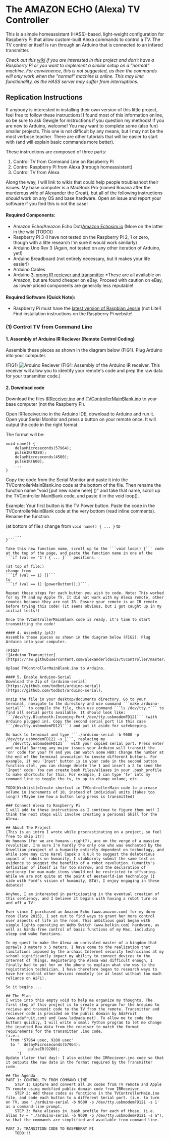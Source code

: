 # The AMAZON ECHO (Alexa) TV Controller
This is a simple homeassistant (HASS)-based, light-weight configuration for Raspberry Pi that allow custom-built Alexa commands to control a TV. The TV controller itself is run through an Arduino that is connected to an infared transmitter.

_Check out this [wiki](todo) if you are interested in this project and don't have a Raspberry Pi or you want to implement a similar setup on a "normal" machine. For convienence, this is not suggested, as then the commands will only work when the "normal" machine is online. This may limit functionality, as the HASS server may suffer from interruptions._

## Replication Instructions
If anybody is interested in installing their own version of this little project, feel free to follow these instructions! I found most of this information online, so be sure to ask Gewgle for instructions if you question my methods! If you are new to Arduino, welcome! You may want to complete some (also fun) smaller projects. This one is not difficult by any means, but I may not be the most verbose teacher. There are other tutorials that will be easier to start with (and will explain basic commands more better).

These instructions are composed of three parts:
1. Control TV from Command Line on Raspberry Pi
2. Control Raspberry Pi from Alexa (through homeassistant)
3. Control TV from Alexa

Along the way, I will link to wikis that could help people troubleshoot their issues. My base computer is a MacBook Pro (named Roxana after the murderous wife of Alexander the Great), but all of the following instructions _should_ work on any OS and base hardware. Open an issue and report your software if you find this is not the case!

#### Required Components:
* Amazon Echo/Amazon Echo Dot/[Amazon Echosim.io](https://echosim.io/) (More on the latter in the wiki (TODO))
* Raspberry Pi 3 (I have not tested on the Raspberry Pi 2, 1 or zero, though with a litte research I'm sure it would work similarly)
* Arduino Uno Rev 3 (Again, not tested on any other iteration of Arduino, yet!)
* Arduino Breadboard (not entirely necessary, but it makes your life easier!)
* Arduino Cables
* Arduino [3-prong IR reciever and transmitter](https://www.amazon.com/AIRSUNNY-three-Infrared-Emission-Receiver/dp/B00EFOQEUM/ref=sr_1_1?ie=UTF8&qid=1487019069&sr=8-1&keywords=ir+receiver+arduino)
*These are all available on Amazon, but are found cheaper on eBay. Proceed with caution on eBay, as lower-priced components are generally less reputable!

#### Required Software (Quick Note):
* Raspberry Pi must have the [latest version of Raspbian Jessie](https://www.raspberrypi.org/downloads/raspbian/) (not Lite!) Find installation instructions on the Raspberry Pi website!

### (1) Control TV from Command Line

#### 1. Assembly of Arduino IR Reciever (Remote Control Coding)
Assemble these pieces as shown in the diagram below (FIG1). Plug Arduino into your computer.

(FIG1)
![Arduino Reciever](https://raw.githubusercontent.com/alexanderldavis/tvcontroller/master/Images/irreceiver_bb.png)
(FIG1: Assembly of the Arduino IR receiver. This receiver will allow you to identify your remote's code and prep the raw data for your transmitter code.) 

#### 2. Download code
Download the files [IRReceiver.ino](https://github.com/alexanderldavis/tvcontroller/blob/master/IRReceiver.ino) and [TVControllerMainBlank.ino](https://github.com/alexanderldavis/tvcontroller/blob/master/TVControllerMainBlank.ino) to your base computer (not the Raspberry Pi).

Open IRReceiver.ino in the Arduino IDE, download to Arduino and run it. Open your Serial Monitor and press a button on your remote once. It will output the code in the right format.

The format will be:
```arduino
void name() {
	delayMicroseconds(57964);
	pulseIR(9280);
	delayMicroseconds(4580);
	pulseIR(600);
    ...
}
```

Copy the code from the Serial Monitor and paste it into the TVControllerMainBlank.ino code at the bottom of the file. Then rename the function name "void [put new name here] ()" and take that name, scroll up the TVController MainBlank code, and paste it in the void loop().

Example: Your first button is the TV Power button. Paste the code in the TVControllerMainBlank code at the very bottom (read inline comments). Rename the function.

(at bottom of file:)
change from
```void name() { ... }```
to
```void powerButton() {
	... 
}```.

Take this new function name, scroll up to the ```void loop() {``` code at the top of the page, and paste the function name in one of the ```if (val == '1') { ... }``` positions.

(at top of file:)
change from
```if (val == 1) {}```
to
```if (val == 1) {powerButton();}```.

Repeat these steps for each button you wish to code. Note: This worked for my TV and my Apple TV. It did not work with my Alexa remote, other remotes because they are not IR. Ensure your remote is an IR remote before trying this code! (It seems obvious, but I got caught up in my initial tests!)

Once the TVControllerMainBlank code is ready, it's time to start transmitting the code!

#### 4. Assembly (pt2)
Assemble these pieces as shown in the diagram below (FIG2). Plug Arduino into your computer.

(FIG2)
![Arduino Transmitter](https://raw.githubusercontent.com/alexanderldavis/tvcontroller/master/Images/irtransmitter_bb.png)

Upload TVControllerMainBlank.ino to Arduino.

#### 5. Enable Arduino-Serial
Download the Zip of [arduino-serial](https://github.com/todbot/arduino-serial) (https://github.com/todbot/arduino-serial).

Unzip the file in your desktop/documents directory. Go to your terminal, navigate to the directory and use command ```make arduino-serial``` to compile the file, then use command ```ls /dev/tty.*``` to find all serial ports available. It should look like: ```/dev/tty.Bluetooth-Incoming-Port	/dev/tty.usbmodemFD121``` (with Arduino plugged in). Copy the second serial port (in this case ```/dev/tty.usbmodemFD121```) and put it aside for safekeeping.

Go back to terminal and type ```./arduino-serial -b 9600 -p /dev/tty.usbmodemFD121 -s 1```, replacing my ```/dev/tty.usbmodemFD121``` with your copied serial port. Press enter and voila! Barring any major issues your Arduino will transmit the 'on' code for your TV and you can watch some HBO! Change the number at the end of the terminal invocation to invoke different buttons. For example, if you 'Input' button is in your code in the second button function slot, you can change delete the 1 and insert a 2 to send the 'Input' code! You can create bash files/aliases in your .bash_profile to make shortcuts for this. For example, I can type 'tv' into my command line to toggle the tv, tv_up to change volume, etc..

TODO[Wishlist]=Create shortcut in TVControllerMain code to increase volume in increments of 10, instead of individual units (takes too long!) (Maybe see how a button long press is transmitted)

### Connect Alexa to Raspberry Pi
I will add to these instructions as I continue to figure them out! I think the next steps will involve creating a personal Skill for the Alexa.

## About The Project
[This is an intro I wrote while procrastinating on a project, so feel free to skip it!]
We humans (for we are humans--right?), are on the verge of a massive revolution. I'm sure I'm hardly the only one who was enchanted by the Orwellian prospect of a humanity entirely dependent on technology, and while some may cite Karel Čapek's R.U.R to suggest the deleterious impact of robots on humanity, I stubbornly submit the same text as evidence to suggest the benefits of a robot revolution. Humanity's definition of itself is far too narrow, and the declaration of sentiency for man-made items should not be restricted to offspring.
While we are not quite at the point of Westworld-ian technology (I side with Ford's vision of humanity, BTW), I enjoy engaging in these debates!

Anyhoo, I am interested in participating in the eventual creation of this sentiency, and I believe it begins with having a robot turn on and off a TV!

Ever since I purchased an Amazon Echo (www.amazon.com) for my dorm room (late 2015), I set out to find ways to grant her more control over aspects of life in the room. This ambitious goal began with simple lights operating on WeMo Switch (www.belkin.com) hardware, as well as hands-free control of basic functions of my Mac, including sleep and wake functions. 

In my quest to make the Alexa an unrivaled master of a kingdom that sprawls 3 meters x 5 meters, I have come to the realization that limitations imposed by the archaic Internet security technicians at my school significantly impact my ability to connect devices to the Internet of Things. Registering the Alexa was difficult enough, I finally had to put her on the phone to explain what she was to the registration technician. I have therefore began to research ways to have her control other devices remotely (or at least without too much reliance on WiFi).

So it begins....

## The Plan
I write into this empty void to help me organize my thoughts. The first step of this project is to create a program for the Arduino to recieve and transmit code to the TV from the remote. Transmitter and reciever code is provided on the public domain by AdaFruit (www.adafruit.com) and (www.ladyada.net). To allow me to code the buttons quickly, I will write a small Python program to let me change the inputted Raw data from the receiver to match the format requirements for the transmitter .ino code.
(i.e.:
  from '57964 usec, 9280 usec'
  to '	delayMicroseconds(57964);
	      pulseIR(9280);
     ')
Update (later that day): I also edited the IRReciever.ino code so that it outputs the raw data in the format required by the Transmitter code.

## The Agenda
PART 1: CONTROL TV FROM COMMAND LINE
	STEP 1: Capture and convert all IR codes from TV remote and Apple TV remote using modified public domain code from IRReceiver.
	STEP 2: Add these codes as functions in the TVControllerMain.ino file, and code each button to a different Serial port. (i.e. to turn on TV, use './arduino-serial -b 9600 -p /dev/tty.usbmodemFD121 -s 1' as a command-line prompt.
	STEP 3: Make aliases in .bash_profile for each of these, (i.e. alias tv = "./arduino-serial -b 9600 -p /dev/tty.usbmodemFD121 -s a"), so that the commands are simplified and available from command line.

PART 2: TRANSITION CODE TO RASPBERRY PI
	TODO!!!
